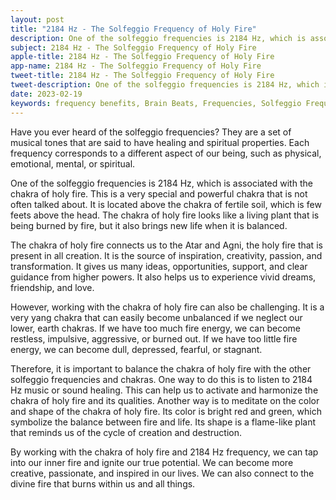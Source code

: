 ```yaml
---
layout: post
title: "2184 Hz - The Solfeggio Frequency of Holy Fire"
description: One of the solfeggio frequencies is 2184 Hz, which is associated with the chakra of holy fire. This is a very special and powerful chakra that is not often talked about. It is located above the chakra of fertile soil, which is few feets above the head.
subject: 2184 Hz - The Solfeggio Frequency of Holy Fire
apple-title: 2184 Hz - The Solfeggio Frequency of Holy Fire
app-name: 2184 Hz - The Solfeggio Frequency of Holy Fire
tweet-title: 2184 Hz - The Solfeggio Frequency of Holy Fire
tweet-description: One of the solfeggio frequencies is 2184 Hz, which is associated with the chakra of holy fire. This is a very special and powerful chakra that is not often talked about. It is located above the chakra of fertile soil, which is few feets above the head.
date: 2023-02-19
keywords: frequency benefits, Brain Beats, Frequencies, Solfeggio Frequency, chakra of holy fire, 2184 Hz, Brain wave entrainment, sound therapy
---
```


Have you ever heard of the solfeggio frequencies? They are a set of musical tones that are said to have healing and spiritual properties. Each frequency corresponds to a different aspect of our being, such as physical, emotional, mental, or spiritual.

One of the solfeggio frequencies is 2184 Hz, which is associated with the chakra of holy fire. This is a very special and powerful chakra that is not often talked about. It is located above the chakra of fertile soil, which is few feets above the head. The chakra of holy fire looks like a living plant that is being burned by fire, but it also brings new life when it is balanced.

The chakra of holy fire connects us to the Atar and Agni, the holy fire that is present in all creation. It is the source of inspiration, creativity, passion, and transformation. It gives us many ideas, opportunities, support, and clear guidance from higher powers. It also helps us to experience vivid dreams, friendship, and love.

However, working with the chakra of holy fire can also be challenging. It is a very yang chakra that can easily become unbalanced if we neglect our lower, earth chakras. If we have too much fire energy, we can become restless, impulsive, aggressive, or burned out. If we have too little fire energy, we can become dull, depressed, fearful, or stagnant.

Therefore, it is important to balance the chakra of holy fire with the other solfeggio frequencies and chakras. One way to do this is to listen to 2184 Hz music or sound healing. This can help us to activate and harmonize the chakra of holy fire and its qualities. Another way is to meditate on the color and shape of the chakra of holy fire. Its color is bright red and green, which symbolize the balance between fire and life. Its shape is a flame-like plant that reminds us of the cycle of creation and destruction.

By working with the chakra of holy fire and 2184 Hz frequency, we can tap into our inner fire and ignite our true potential. We can become more creative, passionate, and inspired in our lives. We can also connect to the divine fire that burns within us and all things.